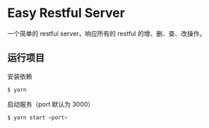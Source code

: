 # Easy Restful Server

一个简单的 restful server，响应所有的 restful 的增、删、查、改操作。

## 运行项目

安装依赖

```bash
$ yarn
```

启动服务（port 默认为 3000）
```bash
$ yarn start <port>
```

